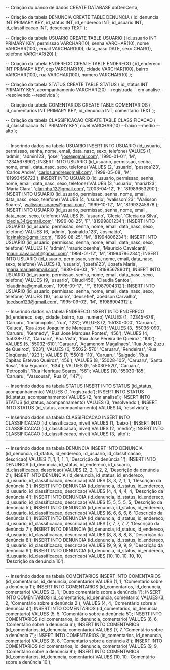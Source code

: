 -- Criação do banco de dados
CREATE DATABASE dbDenCerta;

-- Criação da tabela DENUNCIA
CREATE TABLE DENUNCIA (
  id_denuncia INT PRIMARY KEY,
  id_status INT,
  id_endereco INT,
  id_usuario INT,
  id_classificacao INT,
  descricao TEXT
);

-- Criação da tabela USUARIO
CREATE TABLE USUARIO (
  id_usuario INT PRIMARY KEY,
  permissao VARCHAR(10),
  senha VARCHAR(10),
  nome VARCHAR(100),
  email VARCHAR(100),
  data_nasc DATE,
  sexo CHAR(1),
  telefone VARCHAR(20)
);

-- Criação da tabela ENDERECO
CREATE TABLE ENDERECO (
  id_endereco INT PRIMARY KEY,
  cep VARCHAR(10),
  cidade VARCHAR(100),
  bairro VARCHAR(100),
  rua VARCHAR(100),
  numero VARCHAR(10)
);

-- Criação da tabela STATUS
CREATE TABLE STATUS (
  id_status INT PRIMARY KEY,
  acompanhamento VARCHAR(20)
  --registrada
  --em analise
  --resolvendo
  --resolvida
);

-- Criação da tabela COMENTARIOS
CREATE TABLE COMENTARIOS (
  id_comentarios INT PRIMARY KEY,
  id_denuncia INT,
  comentario TEXT
);

-- Criação da tabela CLASSIFICACAO
CREATE TABLE CLASSIFICACAO (
  id_classificacao INT PRIMARY KEY,
  nivel VARCHAR(10)
  --baixo
  --medio
  --alto
);

------------------------------------------------------------------------------------------------------
-- Inserindo dados na tabela USUARIO
INSERT INTO USUARIO (id_usuario, permissao, senha, nome, email, data_nasc, sexo, telefone)
VALUES (1, 'admin', 'admin123', 'jose', 'jose@gmail.com', '1990-01-01', 'M', '1234567890');
INSERT INTO USUARIO (id_usuario, permissao, senha, nome, email, data_nasc, sexo, telefone)
VALUES (2, 'usuario', 'pessoa123', 'Carlos Andre', 'carlos.andre@gmail.com', '1999-05-08', 'M', '81993456723');
INSERT INTO USUARIO (id_usuario, permissao, senha, nome, email, data_nasc, sexo, telefone)
VALUES (3, 'usuario', 'maria123', 'Maria Clara', 'clarinha.12@gmail.com', '2003-04-12', 'F', '81989653290');
INSERT INTO USUARIO (id_usuario, permissao, senha, nome, email, data_nasc, sexo, telefone)
VALUES (4, 'usuario', 'walisson123', 'Walisson Soares', 'walisson.soares@gmail.com', '1999-10-12', 'M', '81993245678');
INSERT INTO USUARIO (id_usuario, permissao, senha, nome, email, data_nasc, sexo, telefone)
VALUES (5, 'usuario', 'Clecia', 'Clecia da Silva', 'clecia.34@gmail.com', '1996-08-25', 'F', '81999801234');
INSERT INTO USUARIO (id_usuario, permissao, senha, nome, email, data_nasc, sexo, telefone)
VALUES (6, 'admin', 'josinaldo.123', 'Josinaldo', 'josinaldo@gmail.com', '1996-08-25', 'M', '81994806234');
INSERT INTO USUARIO (id_usuario, permissao, senha, nome, email, data_nasc, sexo, telefone)
VALUES (7, 'admin', 'mauriciosenha', 'Mauricio Cavalcanti', 'mauri.cavalcanti@gmail.com', '1994-01-12', 'M', '81994786234');
INSERT INTO USUARIO (id_usuario, permissao, senha, nome, email, data_nasc, sexo, telefone)
VALUES (8, 'usuario', 'josefa123', 'Josefa Maria', 'maria.maria@gmail.com', '1980-06-03', 'F', '81995678901');
INSERT INTO USUARIO (id_usuario, permissao, senha, nome, email, data_nasc, sexo, telefone)
VALUES (9, 'usuario', 'Claudi456', 'Claudia Santos', 'claudinha@gmail.com', '1998-09-17', 'F', '81987904312');
INSERT INTO USUARIO (id_usuario, permissao, senha, nome, email, data_nasc, sexo, telefone)
VALUES (10, 'usuario', 'deusefiel', 'Joedson Carvalho', 'joedson123@gmail.com', '1995-09-02', 'M', '81988904312');


-- Inserindo dados na tabela ENDERECO
INSERT INTO ENDERECO (id_endereco, cep, cidade, bairro, rua, numero)
VALUES (1, '12345-678', 'Caruaru', 'Indianópolis', 'rua', '123');
VALUES (2, '55130-000', 'Caruaru', 'Caiuca', 'Rua Jose Joaquim de Menezes', '140');
VALUES (3, '55036-090', 'Caruaru', 'Kennedy', 'Rua Jose Marques Pontes', '456');
VALUES (4, '55038-712', 'Caruaru', 'Boa Vista', 'Rua Jose Pereira de Queiroz', '100');
VALUES (5, '55032-610', 'Caruaru', 'Agamenom Magalhaes', 'Rua Jose Zuzu de Queiroz', '923');
VALUES (6, '55022-570', 'Caruaru', 'Rendeiras', 'Rua Cinqüenta', '923');
VALUES (7, '55018-110', 'Caruaru', 'Salgado', 'Rua Capitao Estevao Queiroz', '456');
VALUES (8, '55028-105', 'Caruaru', 'Santa Rosa', 'Rua Equador', '634');
VALUES (9, '55030-520', 'Caruaru', 'Petropolis', 'Rua Henrique Soares', '56');
VALUES (10, '55030-185', 'Caruaru', 'Vassoural', 'Rua Q', '147');


-- Inserindo dados na tabela STATUS
INSERT INTO STATUS (id_status, acompanhamento)
VALUES (1, 'registrada');
INSERT INTO STATUS (id_status, acompanhamento)
VALUES (2, 'em analise');
INSERT INTO STATUS (id_status, acompanhamento)
VALUES (3, 'resolvendo');
INSERT INTO STATUS (id_status, acompanhamento)
VALUES (4, 'resolvida');

-- Inserindo dados na tabela CLASSIFICACAO
INSERT INTO CLASSIFICACAO (id_classificacao, nivel)
VALUES (1, 'baixo');
INSERT INTO CLASSIFICACAO (id_classificacao, nivel)
VALUES (2, 'medio');
INSERT INTO CLASSIFICACAO (id_classificacao, nivel)
VALUES (3, 'alto');


-----------------------------------------------------------------------------------------------------
-- Inserindo dados na tabela DENUNCIA
INSERT INTO DENUNCIA (id_denuncia, id_status, id_endereco, id_usuario, id_classificacao, descricao)
VALUES (1, 1, 1, 1, 1, 'Descrição da denúncia 1');
INSERT INTO DENUNCIA (id_denuncia, id_status, id_endereco, id_usuario, id_classificacao, descricao)
VALUES (2, 2, 1, 2, 2, 'Descrição da denúncia 2');
INSERT INTO DENUNCIA (id_denuncia, id_status, id_endereco, id_usuario, id_classificacao, descricao)
VALUES (3, 3, 2, 1, 1, 'Descrição da denúncia 3');
INSERT INTO DENUNCIA (id_denuncia, id_status, id_endereco, id_usuario, id_classificacao, descricao)
VALUES (4, 4, 4, 4, 4, 'Descrição da denúncia 4');
INSERT INTO DENUNCIA (id_denuncia, id_status, id_endereco, id_usuario, id_classificacao, descricao)
VALUES (5, 5, 5, 5, 5, 'Descrição da denúncia 5');
INSERT INTO DENUNCIA (id_denuncia, id_status, id_endereco, id_usuario, id_classificacao, descricao)
VALUES (6, 6, 6, 6, 6, 'Descrição da denúncia 6');
INSERT INTO DENUNCIA (id_denuncia, id_status, id_endereco, id_usuario, id_classificacao, descricao)
VALUES (7, 7, 7, 7, 7, 'Descrição da denúncia 7');
INSERT INTO DENUNCIA (id_denuncia, id_status, id_endereco, id_usuario, id_classificacao, descricao)
VALUES (8, 8, 8, 8, 8, 'Descrição da denúncia 8');
INSERT INTO DENUNCIA (id_denuncia, id_status, id_endereco, id_usuario, id_classificacao, descricao)
VALUES (9, 9, 9, 9, 9, 'Descrição da denúncia 9');
INSERT INTO DENUNCIA (id_denuncia, id_status, id_endereco, id_usuario, id_classificacao, descricao)
VALUES (10, 10, 10, 10, 10, 'Descrição da denúncia 10');


----------------------------------------------------------------------------------------------------
-- Inserindo dados na tabela COMENTARIOS
INSERT INTO COMENTARIOS (id_comentarios, id_denuncia, comentario)
VALUES (1, 1, 'Comentário sobre a denúncia 1');
INSERT INTO COMENTARIOS (id_comentarios, id_denuncia, comentario)
VALUES (2, 1, 'Outro comentário sobre a denúncia 1');
INSERT INTO COMENTARIOS (id_comentarios, id_denuncia, comentario)
VALUES (3, 2, 'Comentário sobre a denúncia 2');
VALUES (4, 4, 'Comentário sobre a denúncia 4');
INSERT INTO COMENTARIOS (id_comentarios, id_denuncia, comentario)
VALUES (5, 5, 'Comentário sobre a denúncia 5');
INSERT INTO COMENTARIOS (id_comentarios, id_denuncia, comentario)
VALUES (6, 6, 'Comentário sobre a denúncia 6');
INSERT INTO COMENTARIOS (id_comentarios, id_denuncia, comentario)
VALUES (7, 7, 'Comentário sobre a denúncia 7');
INSERT INTO COMENTARIOS (id_comentarios, id_denuncia, comentario)
VALUES (8, 8, 'Comentário sobre a denúncia 8');
INSERT INTO COMENTARIOS (id_comentarios, id_denuncia, comentario)
VALUES (9, 9, 'Comentário sobre a denúncia 9');
INSERT INTO COMENTARIOS (id_comentarios, id_denuncia, comentario)
VALUES (10, 10, 'Comentário sobre a denúncia 10');
